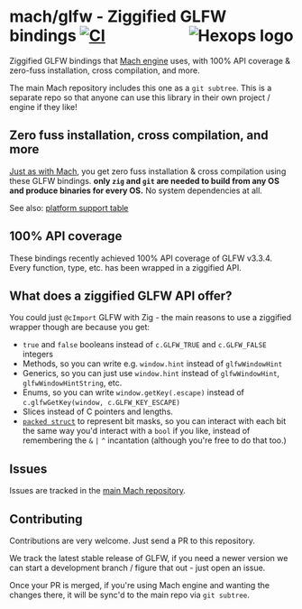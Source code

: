 # mach/glfw - Ziggified GLFW bindings [![CI](https://github.com/hexops/engine/workflows/CI/badge.svg)](https://github.com/hexops/engine/actions) <a href="https://hexops.com"><img align="right" alt="Hexops logo" src="https://raw.githubusercontent.com/hexops/media/main/readme.svg"></img></a>

Ziggified GLFW bindings that [Mach engine](https://github.com/hexops/mach) uses, with 100% API coverage & zero-fuss installation, cross compilation, and more.

The main Mach repository includes this one as a `git subtree`. This is a separate repo so that anyone can use this library in their own project / engine if they like!

## Zero fuss installation, cross compilation, and more

[Just as with Mach](https://github.com/hexops/mach#zero-fuss-installation--cross-compilation), you get zero fuss installation & cross compilation using these GLFW bindings. **only `zig` and `git` are needed to build from any OS and produce binaries for every OS.** No system dependencies at all.

See also: [platform support table](https://github.com/hexops/mach#supported-platforms)

## 100% API coverage

These bindings recently achieved 100% API coverage of GLFW v3.3.4. Every function, type, etc. has been wrapped in a ziggified API.

## What does a ziggified GLFW API offer?

You could just `@cImport` GLFW with Zig - the main reasons to use a ziggified wrapper though are because you get:

* `true` and `false` booleans instead of `c.GLFW_TRUE` and `c.GLFW_FALSE` integers
* Methods, so you can write e.g. `window.hint` instead of `glfwWindowHint`
* Generics, so you can just use `window.hint` instead of `glfwWindowHint`, `glfwWindowHintString`, etc.
* Enums, so you can write `window.getKey(.escape)` instead of `c.glfwGetKey(window, c.GLFW_KEY_ESCAPE)`
* Slices instead of C pointers and lengths.
* [`packed struct`](https://ziglang.org/documentation/master/#packed-struct) to represent bit masks, so you can interact with each bit the same way you'd interact with a `bool` if you like, instead of remembering the `&` `|` `^` incantation (although you're free to do that too.)

## Issues

Issues are tracked in the [main Mach repository](https://github.com/hexops/mach/issues?q=is%3Aissue+is%3Aopen+label%3Aglfw).

## Contributing

Contributions are very welcome. Just send a PR to this repository.

We track the latest stable release of GLFW, if you need a newer version we can start a development branch / figure that out - just open an issue.

Once your PR is merged, if you're using Mach engine and wanting the changes there, it will be sync'd to the main repo via `git subtree`.
